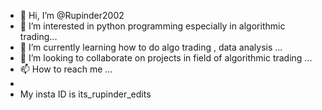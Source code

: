 - 👋 Hi, I’m @Rupinder2002
- 👀 I’m interested in python programming especially in algorithmic trading...
- 🌱 I’m currently learning how to do algo trading , data analysis ...
- 💞️ I’m looking to collaborate on projects in field of algorithmic trading ...
- 📫 How to reach me ...
- 
- My insta ID is its_rupinder_edits

<!---
Rupinder2002/Rupinder2002 is a ✨ special ✨ repository because its `README.md` (this file) appears on your GitHub profile.
You can click the Preview link to take a look at your changes.
--->
